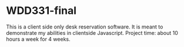 # WDD331-final

This is a client side only desk reservation software. It is meant to demonstrate my abilities in clientside Javascript.
Project time: about 10 hours a week for 4 weeks.
